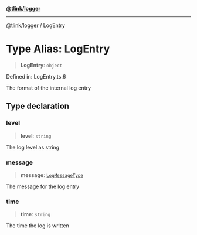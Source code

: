 [**@tlink/logger**](../README.md)

***

[@tlink/logger](../globals.md) / LogEntry

# Type Alias: LogEntry

> **LogEntry**: `object`

Defined in: LogEntry.ts:6

The format of the internal log entry

## Type declaration

### level

> **level**: `string`

The log level as string

### message

> **message**: [`LogMessageType`](LogMessageType.md)

The message for the log entry

### time

> **time**: `string`

The time the log is written

